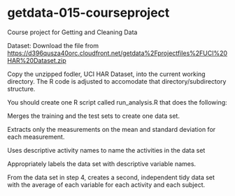 # getdata-015-courseproject
Course project for Getting and Cleaning Data

Dataset: 
Download the file from https://d396qusza40orc.cloudfront.net/getdata%2Fprojectfiles%2FUCI%20HAR%20Dataset.zip 

Copy the unzipped fodler, UCI HAR Dataset, into the current working directory. The R code is adjusted to accomodate that directory/subdirectory structure.

You should create one R script called run_analysis.R that does the following: 

Merges the training and the test sets to create one data set.

Extracts only the measurements on the mean and standard deviation for each measurement. 

Uses descriptive activity names to name the activities in the data set

Appropriately labels the data set with descriptive variable names. 

From the data set in step 4, creates a second, independent tidy data set with the average of each variable for each activity and each subject.

